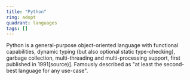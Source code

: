 ```yaml
---
title: "Python"
ring: adopt
quadrant: languages
tags: []
---
```


Python is a general-purpose object-oriented language with functional capabilities, dynamic typing (but also optional static type-checking), garbage collection, multi-threading and multi-processing support, first published in 1991[source)]. Famously described as "at least the second-best language for any use-case". 
